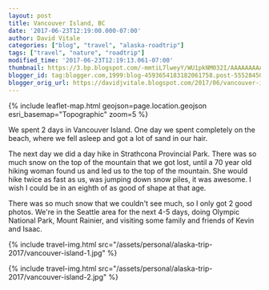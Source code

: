 ```yaml
---
layout: post
title: Vancouver Island, BC
date: '2017-06-23T12:19:00.000-07:00'
author: David Vitale
categories: ["blog", "travel", "alaska-roadtrip"]
tags: ["travel", "nature", "roadtrip"]
modified_time: '2017-06-23T12:19:13.061-07:00'
thumbnail: https://3.bp.blogspot.com/-mmtiL7lweyY/WU1pkNM032I/AAAAAAAAAw4/cK0b9hjjO4E-Mwq1n_7ck4IPUBCYJLk-wCLcBGAs/s72-c/IMG_5316_800x533.JPG
blogger_id: tag:blogger.com,1999:blog-4593654183182061758.post-5552845098583342813
blogger_orig_url: https://davidjvitale.blogspot.com/2017/06/vancouver-island.html
---
```


{% include leaflet-map.html
    geojson=page.location.geojson
    esri_basemap="Topographic"
    zoom=5
%}

We spent 2 days in Vancouver Island. One day we spent completely on the beach, where we fell asleep and got a lot of sand in our hair.

The next day we did a day hike in Strathcona Provincial Park. There was so much snow on the top of the mountain that we got lost, until a 70 year old hiking woman found us and led us to the top of the mountain. She would hike twice as fast as us, was jumping down snow piles, it was awesome. I wish I could be in an eighth of as good of shape at that age.

There was so much snow that we couldn't see much, so I only got 2 good photos.
We're in the Seattle area for the next 4-5 days, doing Olympic National Park, Mount Rainier, and visiting some family and friends of Kevin and Isaac.

{% include travel-img.html src="/assets/personal/alaska-trip-2017/vancouver-island-1.jpg" %}

{% include travel-img.html src="/assets/personal/alaska-trip-2017/vancouver-island-2.jpg" %}


